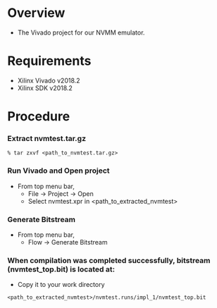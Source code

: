 # Overview
- The Vivado project for our NVMM emulator.

# Requirements
- Xilinx Vivado v2018.2
- Xilinx SDK v2018.2

# Procedure
### Extract nvmtest.tar.gz
```
% tar zxvf <path_to_nvmtest.tar.gz>
```

### Run Vivado and Open project
- From top menu bar,
  - File -> Project -> Open
  - Select nvmtest.xpr in <path_to_extracted_nvmtest>

### Generate Bitstream
- From top menu bar,
  - Flow -> Generate Bitstream

### When compilation was completed successfully, bitstream (nvmtest_top.bit) is located at:
- Copy it to your work directory
```
<path_to_extracted_nvmtest>/nvmtest.runs/impl_1/nvmtest_top.bit
```
